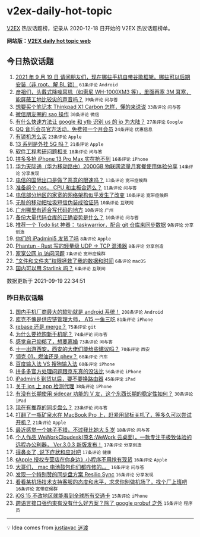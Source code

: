 # v2ex-daily-hot-topic

[V2EX](https://www.v2ex.com/) 热议话题榜，记录从 2020-12-18 日开始的 V2EX 热议话题榜单。

**网站版：[V2EX daily hot topic web](https://boojack.github.io/v2ex-daily-hot-topic-web/)**

## 今日热议话题

<!-- TODAY BEGIN -->

1. [2021 年 9 月 19 日 请问朋友们，现在哪些手机自带谷歌框架。哪些可以后期安装（非 root、解 BL 锁）](https://www.v2ex.com/t/802897) `61条评论` `Android`
1. [彦祖们，头戴式降噪耳机（如索尼 WH-1000XM3 等），里面再塞 3M 耳塞，能屏蔽工地比较尖的声音吗？](https://www.v2ex.com/t/802922) `39条评论` `问与答`
1. [想要买个笔记本 Thinkpad X1 Carbon 怎样，懂的来说说](https://www.v2ex.com/t/802887) `33条评论` `问与答`
1. [微信朋友圈的 sao 操作](https://www.v2ex.com/t/802885) `30条评论` `微信`
1. [有什么快速方法让 google 和 ytb 识别 us 的 ip 为大陆？](https://www.v2ex.com/t/802908) `27条评论` `Google`
1. [QQ 音乐会员官方活动，免费领一个月会员](https://www.v2ex.com/t/802913) `24条评论` `优惠信息`
1. [有锁机怎么买](https://www.v2ex.com/t/802894) `23条评论` `Apple`
1. [13 系列是外挂 5G 吗？](https://www.v2ex.com/t/802957) `21条评论` `Apple`
1. [软件工程考研问题相关](https://www.v2ex.com/t/802883) `18条评论` `问与答`
1. [拼多多抢 iPhone 13 Pro Max 实在抢不到](https://www.v2ex.com/t/802960) `16条评论` `iPhone`
1. [华为天际通（华为移动路由）2000GB 物联网流量月套餐使用体验分享](https://www.v2ex.com/t/802934) `14条评论` `分享发现`
1. [电信的国际出口是做了恶意的限速吗？](https://www.v2ex.com/t/802964) `13条评论` `宽带症候群`
1. [准备组个 nas， CPU 和主板合适么？](https://www.v2ex.com/t/802961) `11条评论` `问与答`
1. [电信部分地区的家宽的网络架构似乎发生了改变](https://www.v2ex.com/t/802962) `10条评论` `宽带症候群`
1. [无耻的移动把垃圾短信伪装成验证码](https://www.v2ex.com/t/802958) `10条评论` `互联网`
1. [广州哪里有适合写代码的地方](https://www.v2ex.com/t/802925) `10条评论` `广州`
1. [备份大量代码仓库的正确姿势是什么？](https://www.v2ex.com/t/802911) `10条评论` `问与答`
1. [推荐一个 Todo list 神器： taskwarrior，配合 git 仓库来同步数据](https://www.v2ex.com/t/802931) `9条评论` `分享创造`
1. [你们的 iPadmini5 发货了吗](https://www.v2ex.com/t/802955) `8条评论` `Apple`
1. [Phantun - Rust 写的轻量级 UDP -> TCP 混淆器](https://www.v2ex.com/t/802949) `8条评论` `分享创造`
1. [家宽公网 ip 访问问题](https://www.v2ex.com/t/802944) `7条评论` `宽带症候群`
1. [“文件和文件夹”权限拯救了我的数据和时间](https://www.v2ex.com/t/802996) `6条评论` `macOS`
1. [国内可以用 Starlink 吗？](https://www.v2ex.com/t/802977) `6条评论` `互联网`

数据更新于 2021-09-19 22:34:51

<!-- TODAY END -->

### 昨日热议话题

<!-- YESTERDAY BEGIN -->

1. [国内手机厂商最大的软肋就是 android 系统！](https://www.v2ex.com/t/802674) `208条评论` `Android`
1. [库克不愧是供应链管理大师， A15 一鱼三吃](https://www.v2ex.com/t/802673) `81条评论` `iPhone`
1. [rebase 还是 merge？](https://www.v2ex.com/t/802718) `75条评论` `git`
1. [为什么要抢购新手机呢？](https://www.v2ex.com/t/802780) `74条评论` `问与答`
1. [感觉自己抑郁了，想要离婚](https://www.v2ex.com/t/802688) `73条评论` `问与答`
1. [十一出游西安，西安的大佬们能给些建议吗？](https://www.v2ex.com/t/802696) `70条评论` `西安`
1. [领克 01，燃油还是 phev？](https://www.v2ex.com/t/802727) `68条评论` `汽车`
1. [百度输入法 VS 搜狗输入法](https://www.v2ex.com/t/802683) `60条评论` `iPhone`
1. [拼多多官方处理问题跟京东真的没法比](https://www.v2ex.com/t/802798) `56条评论` `iPhone`
1. [iPadmini6 到货以后，要不要换路由器](https://www.v2ex.com/t/802719) `45条评论` `iPad`
1. [关于 ios 上 app 检测代理](https://www.v2ex.com/t/802669) `38条评论` `iPhone`
1. [有没有长期使用 sidecar 功能的 V 友，这个东西长期的稳定性如何？](https://www.v2ex.com/t/802800) `30条评论` `iPad`
1. [现在有推荐的同步盘么？](https://www.v2ex.com/t/802670) `23条评论` `问与答`
1. [打翻了一瓶矿泉水在 MacBook Pro 上，赶紧用鼠标关机了，等多久可以尝试开机？](https://www.v2ex.com/t/802747) `21条评论` `Apple`
1. [最近感觉一个妹子不错，不过我比她大 5 岁](https://www.v2ex.com/t/802822) `18条评论` `问与答`
1. [个人作品 WeWorkCloudesk(原名:WeWork 云桌面)，一款专注于极致体验的远程办公利器， Ver.3.0.3 新版发布！](https://www.v2ex.com/t/802701) `17条评论` `分享创造`
1. [得鼻炎了, 说下症状和应对吧](https://www.v2ex.com/t/802689) `17条评论` `健康`
1. [《Apple 授权专营店在你身边》小程序不用抢有现货](https://www.v2ex.com/t/802813) `16条评论` `Apple`
1. [大哥们， mac 电池鼓包你们都咋修的。。](https://www.v2ex.com/t/802704) `16条评论` `问与答`
1. [发现一个特别赞的同步盘方案 Resilio Sync](https://www.v2ex.com/t/802692) `16条评论` `分享发现`
1. [看看某机场技术支持客服的态度和水平，求求你别做机场了，找个厂上班吧](https://www.v2ex.com/t/802690) `16条评论` `宽带症候群`
1. [iOS 15 不改地区就能看到全球所有交通卡](https://www.v2ex.com/t/802740) `15条评论` `iPhone`
1. [跨语言接口强约束有没有什么好方案？除了 google probuf 之外](https://www.v2ex.com/t/802723) `15条评论` `程序员`

<!-- YESTERDAY END -->

---

💡 Idea comes from [justjavac 迷渡](https://github.com/justjavac/)
